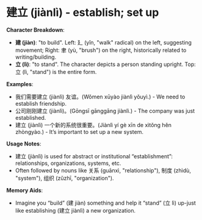 # **建立 (jiànlì) - establish; set up**

**Character Breakdown**:  
- **建 (jiàn)**: "to build". Left: 廴 (yǐn, "walk" radical) on the left, suggesting movement; Right: 聿 (yù, "brush") on the right, historically related to writing/building.  
- **立 (lì)**: "to stand". The character depicts a person standing upright. Top: 立 (lì, "stand") is the entire form.

**Examples**:  
- 我们需要建立 (jiànlì) 友谊。(Wǒmen xūyào jiànlì yǒuyì.) - We need to establish friendship.  
- 公司刚刚建立 (jiànlì)。(Gōngsī gānggāng jiànlì.) - The company was just established.  
- 建立 (jiànlì) 一个新的系统很重要。(Jiànlì yí gè xīn de xìtǒng hěn zhòngyào.) - It’s important to set up a new system.

**Usage Notes**:  
- 建立 (jiànlì) is used for abstract or institutional “establishment”: relationships, organizations, systems, etc.  
- Often followed by nouns like 关系 (guānxì, "relationship"), 制度 (zhìdù, "system"), 组织 (zǔzhī, "organization").

**Memory Aids**:  
- Imagine you “build” (建 jiàn) something and help it “stand” (立 lì) up-just like establishing (建立 jiànlì) a new organization.